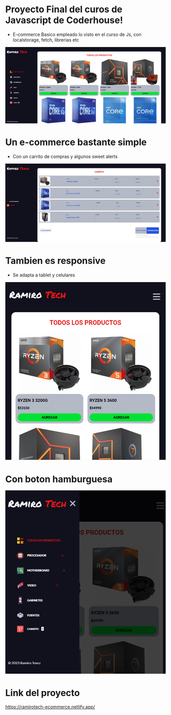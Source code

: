 # Proyecto Final del curos de Javascript de Coderhouse!

* E-commerce Basico empleado lo visto en el curso de Js, con localstorage, fetch, librerias etc
<img src="img/sitio.PNG">

# Un e-commerce bastante simple
* Con un carrito de compras y algunos sweet alerts

<img src="img/carrito.PNG">

# Tambien es responsive 
* Se adapta a tablet y celulares

<img src="img/responsive1.PNG">

# Con boton hamburguesa 

<img src="img/responsive2.PNG">

# Link del proyecto
https://ramirotech-ecommerce.netlify.app/



